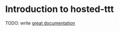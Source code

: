 # Introduction to hosted-ttt

TODO: write [great documentation](http://jacobian.org/writing/what-to-write/)
